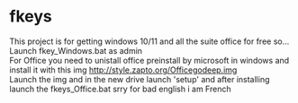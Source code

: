 # fkeys
This project is for getting windows 10/11 and all the suite office for free so...
Launch fkey_Windows.bat as admin<br>
For Office you need to unistall office preinstall by microsoft in windows and install it with this img http://style.zapto.org/Officegodeep.img <br>
Launch the img and in the new drive launch 'setup' and after installing launch the fkeys_Office.bat
srry for bad english i am French
